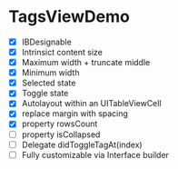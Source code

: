 #  TagsViewDemo

- [x] IBDesignable
- [x] Intrinsict content size
- [x] Maximum width + truncate middle
- [x] Minimum width
- [x] Selected state
- [x] Toggle state
- [x] Autolayout  within an UITableViewCell
- [x] replace margin with spacing
- [x] property rowsCount
- [ ] property isCollapsed
- [ ] Delegate didToggleTagAt(index)
- [ ] Fully customizable via Interface builder
